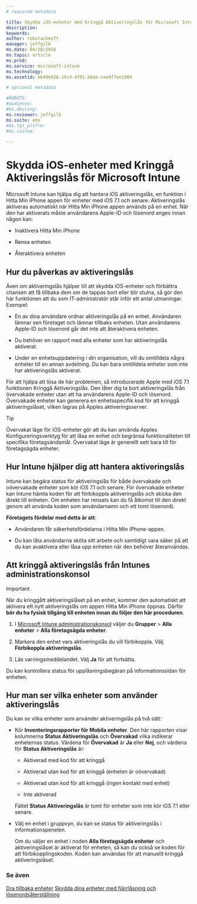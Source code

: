 ```yaml
---
# required metadata

title: Skydda iOS-enheter med Kringgå Aktiveringslås för Microsoft Intune | Microsoft Intune
description:
keywords:
author: robstackmsft
manager: jeffgilb
ms.date: 04/28/2016
ms.topic: article
ms.prod:
ms.service: microsoft-intune
ms.technology:
ms.assetid: bb49e926-15c4-4f01-b6eb-cee6f7ee1984

# optional metadata

#ROBOTS:
#audience:
#ms.devlang:
ms.reviewer: jeffgilb
ms.suite: ems
#ms.tgt_pltfrm:
#ms.custom:

---
```


# Skydda iOS-enheter med Kringgå Aktiveringslås för Microsoft Intune
Microsoft Intune kan hjälpa dig att hantera iOS aktiveringslås, en funktion i Hitta Min iPhone appen för enheter med iOS 7.1 och senare. Aktiveringslås aktiveras automatiskt när Hitta Min iPhone appen används på en enhet. När den har aktiverats måste användarens Apple-ID och lösenord anges innan någon kan:

-   Inaktivera Hitta Min iPhone

-   Rensa enheten

-   Återaktivera enheten

## Hur du påverkas av aktiveringslås
Även om aktiveringslås hjälper till att skydda iOS-enheter och förbättra chansen att få tillbaka dem om de tappas bort eller blir stulna, så gör den här funktionen att du som IT-administratör står inför ett antal utmaningar. Exempel:

-   En av dina användare ordnar aktiveringslås på en enhet. Användaren lämnar sen företaget och lämnar tillbaks enheten. Utan användarens Apple-ID och lösenord går det inte att återaktivera enheten.

-   Du behöver en rapport med alla enheter som har aktiveringslås aktiverat.

-   Under en enhetsuppdatering i din organisation, vill du omtilldela några enheter till en annan avdelning. Du kan bara omtilldela enheter som inte har aktiveringslås aktiverat.

För att hjälpa att lösa de här problemen, så introducerade Apple med iOS 7.1 funktionen Kringgå Aktiveringslås. Den låter dig ta bort aktiveringslås från övervakade enheter utan att ha användarens Apple-ID och lösenord. Övervakade enheter kan generera en enhetsspecifik kod för att kringgå aktiveringslåset, vilken lagras på Apples aktiveringsserver.

> [!TIP]
> Övervakat läge för iOS-enheter gör att du kan använda Apples Konfigureringsverktyg för att låsa en enhet och begränsa funktionaliteten till specifika företagsändamål. Övervakat läge är generellt sett bara till för företagsägda enheter.

## Hur Intune hjälper dig att hantera aktiveringslås
Intune kan begära status för aktiveringslås för både övervakade och oövervakade enheter som kör iOS 7.1 och senare. För övervakade enheter kan Intune hämta koden för att förbikoppla aktiveringslås och skicka den direkt till enheten. Om enheten har rensats kan du få åtkomst till den direkt genom att använda koden som användarnamn och ett tomt lösenord).

**Företagets fördelar med detta är att**:

-   Användaren får säkerhetsfördelarna i Hitta Min iPhone-appen.

-   Du kan låta användarna sköta sitt arbete och samtidigt vara säker på att du kan avaktivera eller låsa upp enheten när den behöver återanvändas.

## Att kringgå aktiveringslås från Intunes administrationskonsol
> [!IMPORTANT]
> När du kringgått aktiveringslåset på en enhet, kommer den automatiskt att aktivera ett nytt aktiveringslås om appen Hitta Min iPhone öppnas. Därför **bör du ha fysisk tillgång till enheten innan du följer den här proceduren**.

1.  I [Microsoft Intune administrationskonsol](https://manage.microsoft.com) väljer du **Grupper** &gt; **Alla enheter** &gt; **Alla företagsägda enheter**.

2.  Markera den enhet vars aktiveringslås du vill förbikoppla. Välj **Förbikoppla aktiveringslås**.

3.  Läs varningsmeddelandet. Välj **Ja** för att fortsätta.

Du kan kontrollera status för upplåsningsbegäran på informationssidan för enheten.

## Hur man ser vilka enheter som använder aktiveringslås
Du kan se vilka enheter som använder aktiveringslås på två sätt:

-   Kör **Inventeringsrapporter för Mobila enheter**. Den här rapporten visar kolumnerna **Status Aktiveringslås** och **Övervakad** vilka indikerar enheternas status. Värdena för **Övervakad** är **Ja** eller **Nej**, och värdena för **Status Aktiveringslås** är:

    -   Aktiverad med kod för att kringgå

    -   Aktiverad utan kod för att kringgå (enheten är oövervakad)

    -   Aktiverad utan kod för att kringgå (ingen kontakt med enhet)

    -   Inte aktiverad

    Fältet **Status Aktiveringslås** är tomt för enheter som inte kör iOS 7.1 eller senare.

-   Välj en enhet i gruppvyn, du kan se status för aktiveringslås i informationspenelen.

    Om du väljer en enhet i noden **Alla företagsägda enheter** och aktiveringslåset är aktiverat för enheten, så kan du också se koden för att förbikopplingskoden. Koden kan användas för att manuellt kringgå aktiveringslåset.

### Se även
[Dra tillbaka enheter](retire-devices-from-microsoft-intune-management.md)
[Skydda dina enheter med fjärrlåsning och lösenordsåterställning](use-remote-lock-and-passcode-reset-in-microsoft-intune.md)


<!--HONumber=May16_HO1-->


